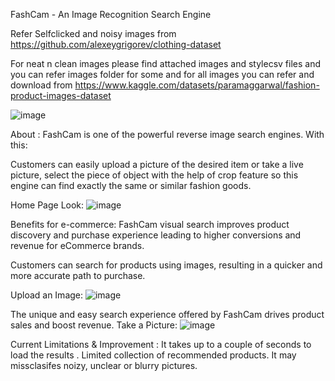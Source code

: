 FashCam - An Image Recognition Search Engine

Refer Selfclicked and noisy images from https://github.com/alexeygrigorev/clothing-dataset

For neat n clean images please find attached images and stylecsv files and you can refer images folder for some and for all images you can refer and download from https://www.kaggle.com/datasets/paramaggarwal/fashion-product-images-dataset

![image](https://user-images.githubusercontent.com/113503622/217513369-2ad0b953-6588-450e-8657-4493b9d650f7.png)

About : FashCam is one of the powerful reverse image search engines. 
With this:

Customers can easily upload a picture of the desired item or take a live picture, select the piece of object with the help of crop feature so this engine can find exactly the same or similar fashion goods.

Home Page Look:
![image](https://user-images.githubusercontent.com/113503622/217514556-d7c4ab69-99d6-42ef-9d04-e030eddd583d.png)

Benefits for e-commerce: FashCam visual search improves product discovery and purchase experience leading to higher conversions and revenue for eCommerce brands. 

Customers can search for products using images, resulting in a quicker and more accurate path to purchase. 

Upload an Image:
![image](https://user-images.githubusercontent.com/113503622/217516388-6b2707df-eb48-46bc-975a-2b33fb61d052.png)


The unique and easy search experience offered by FashCam drives product sales and boost revenue.
Take a Picture:
![image](https://user-images.githubusercontent.com/113503622/217515985-36cdb244-fa44-4e0b-99e0-5859b2b923b2.png)


Current Limitations & Improvement : It takes up to a couple of seconds to load the results .
Limited collection of recommended products.
It may missclasifes noizy, unclear or blurry pictures.






